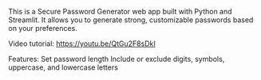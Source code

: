 This is a Secure Password Generator web app built with Python and Streamlit. It allows you to generate strong, customizable passwords based on your preferences.

Video tutorial:
https://youtu.be/QtGu2F8sDkI

Features:
Set password length
Include or exclude digits, symbols, uppercase, and lowercase letters
